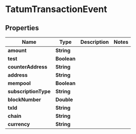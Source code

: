 

# TatumTransactionEvent


## Properties

| Name | Type | Description | Notes |
|------------ | ------------- | ------------- | -------------|
|**amount** | **String** |  |  |
|**test** | **Boolean** |  |  |
|**counterAddress** | **String** |  |  |
|**address** | **String** |  |  |
|**mempool** | **Boolean** |  |  |
|**subscriptionType** | **String** |  |  |
|**blockNumber** | **Double** |  |  |
|**txId** | **String** |  |  |
|**chain** | **String** |  |  |
|**currency** | **String** |  |  |



